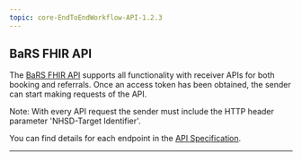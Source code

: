 ```yaml
---
topic: core-EndToEndWorkflow-API-1.2.3
---
```


## BaRS FHIR API

The [BaRS FHIR API](https://digital.nhs.uk/developer/api-catalogue/booking-and-referral-fhir/v1_0_0) supports all functionality with receiver APIs for both booking and referrals. Once an access token has been obtained, the sender can start making requests of the API. 

Note: With every API request the sender must include the HTTP header parameter 'NHSD-Target Identifier'. 

You can find details for each endpoint in the [API Specification](https://digital.nhs.uk/developer/api-catalogue/booking-and-referral-fhir/v1_0_0). 

<hr>
<br>